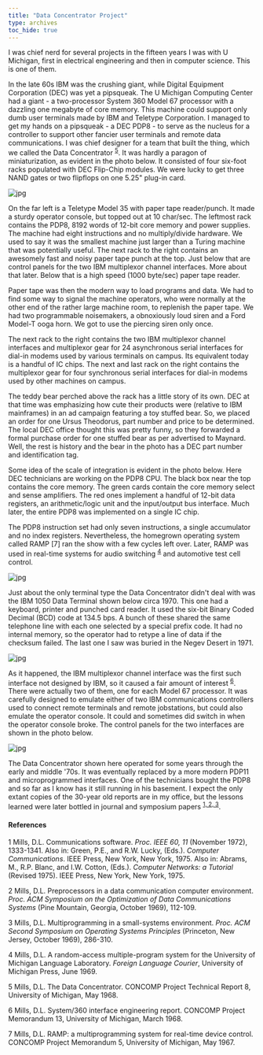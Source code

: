 ```yaml
---
title: "Data Concentrator Project"
type: archives
toc_hide: true
---
```


I was chief nerd for several projects in the fifteen years I was with U Michigan, first in electrical engineering and then in computer science. This is one of them.

In the late 60s IBM was the crushing giant, while Digital Equipment Corporation (DEC) was yet a pipsqueak. The U Michigan Computing Center had a giant - a two-processor System 360 Model 67 processor with a dazzling one megabyte of core memory. This machine could support only dumb user terminals made by IBM and Teletype Corporation. I managed to get my hands on a pipsqueak - a DEC PDP8 - to serve as the nucleus for a controller to support other fancier user terminals and remote data communications. I was chief designer for a team that built the thing, which we called the Data Concentrator <sup>[5](#myfootnote5)</sup>. It was hardly a paragon of miniaturization, as evident in the photo below. It consisted of four six-foot racks populated with DEC Flip-Chip modules. We were lucky to get three NAND gates or two flipflops on one 5.25" plug-in card.

![jpg](/archives/pic/dataconce.jpg)

On the far left is a Teletype Model 35 with paper tape reader/punch. It made a sturdy operator console, but topped out at 10 char/sec. The leftmost rack contains the PDP8, 8192 words of 12-bit core memory and power supplies. The machine had eight instructions and no multiply/divide hardware. We used to say it was the smallest machine just larger than a Turing machine that was potentially useful. The next rack to the right contains an awesomely fast and noisy paper tape punch at the top. Just below that are control panels for the two IBM multiplexor channel interfaces. More about that later. Below that is a high speed (1000 byte/sec) paper tape reader.

Paper tape was then the modern way to load programs and data. We had to find some way to signal the machine operators, who were normally at the other end of the rather large machine room, to replenish the paper tape. We had two programmable noisemakers, a obnoxiously loud siren and a Ford Model-T ooga horn. We got to use the piercing siren only once.

The next rack to the right contains the two IBM multiplexor channel interfaces and multiplexor gear for 24 asynchronous serial interfaces for dial-in modems used by various terminals on campus. Its equivalent today is a handful of IC chips. The next and last rack on the right contains the multiplexor gear for four synchronous serial interfaces for dial-in modems used by other machines on campus.

The teddy bear perched above the rack has a little story of its own. DEC at that time was emphasizing how cute their products were (relative to IBM mainframes) in an ad campaign featuring a toy stuffed bear. So, we placed an order for one Ursus Theodorus, part number and price to be determined. The local DEC office thought this was pretty funny, so they forwarded a formal purchase order for one stuffed bear as per advertised to Maynard. Well, the rest is history and the bear in the photo has a DEC part number and identification tag.

Some idea of the scale of integration is evident in the photo below. Here DEC technicians are working on the PDP8 CPU. The black box near the top contains the core memory. The green cards contain the core memory select and sense amplifiers. The red ones implement a handful of 12-bit data registers, an arithmetic/logic unit and the input/output bus interface. Much later, the entire PDP8 was implemented on a single IC chip.

The PDP8 instruction set had only seven instructions, a single accumulator and no index registers. Nevertheless, the homegrown operating system called RAMP [7] ran the show with a few cycles left over. Later, RAMP was used in real-time systems for audio switching <sup>[4](#myfootnote4)</sup> and automotive test cell control.

![jpg](/archives/pic/dataconcb.jpg)

Just about the only terminal type the Data Concentrator didn't deal with was the IBM 1050 Data Terminal shown below circa 1970. This one had a keyboard, printer and punched card reader. It used the six-bit Binary Coded Decimal (BCD) code at 134.5 bps. A bunch of these shared the same telephone line with each one selected by a special prefix code. It had no internal memory, so the operator had to retype a line of data if the checksum failed. The last one I saw was buried in the Negev Desert in 1971.

![jpg](/archives/pic/1052.jpg)

As it happened, the IBM multiplexor channel interface was the first such interface not designed by IBM, so it caused a fair amount of interest <sup>[6](#myfootnote6)</sup>. There were actually two of them, one for each Model 67 processor. It was carefully designed to emulate either of two IBM communications controllers used to connect remote terminals and remote jobstations, but could also emulate the operator console. It could and sometimes did switch in when the operator console broke. The control panels for the two interfaces are shown in the photo below.

![jpg](/archives/pic/dataconcc.jpg)

The Data Concentrator shown here operated for some years through the early and middle '70s. It was eventually replaced by a more modern PDP11 and microprogrammed interfaces. One of the technicians bought the PDP8 and so far as I know has it still running in his basement. I expect the only extant copies of the 30-year old reports are in my office, but the lessons learned were later bottled in journal and symposium papers <sup>[1, 2, 3](#myfootnote1)</sup>.

#### References

<a name="myfootnote1">1</a>  Mills, D.L. Communications software. _Proc. IEEE 60, 11_ (November 1972), 1333-1341. Also in: Green, P.E., and R.W. Lucky, (Eds.). _Computer Communications_. IEEE Press, New York, New York, 1975. Also in: Abrams, M., R.P. Blanc, and I.W. Cotton, (Eds.). _Computer Networks: a Tutorial_ (Revised 1975). IEEE Press, New York, New York, 1975.

<a name="myfootnote2">2</a>  Mills, D.L. Preprocessors in a data communication computer environment. _Proc. ACM Symposium on the Optimization of Data Communications Systems_ (Pine Mountain, Georgia, October 1969), 112-109.

<a name="myfootnote3">3</a>  Mills, D.L. Multiprogramming in a small-systems environment. _Proc. ACM Second Symposium on Operating Systems Principles_ (Princeton, New Jersey, October 1969), 286-310.

<a name="myfootnote4">4</a>  Mills, D.L. A random-access multiple-program system for the University of Michigan Language Laboratory. _Foreign Language Courier_, University of Michigan Press, June 1969.

<a name="myfootnote5">5</a>  Mills, D.L. The Data Concentrator. CONCOMP Project Technical Report 8, University of Michigan, May 1968.

<a name="myfootnote6">6</a>  Mills, D.L. System/360 interface engineering report. CONCOMP Project Memorandum 13, University of Michigan, March 1968.

<a name="myfootnote7">7</a>  Mills, D.L. RAMP: a multiprogramming system for real-time device control. CONCOMP Project Memorandum 5, University of Michigan, May 1967.


					